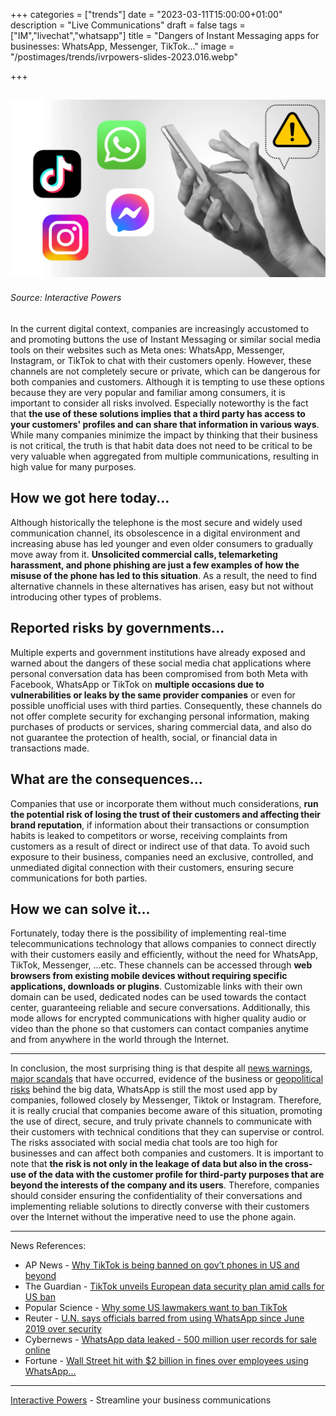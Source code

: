 +++
categories = ["trends"]
date = "2023-03-11T15:00:00+01:00"
description = "Live Communications"
draft = false
tags = ["IM","livechat","whatsapp"]
title = "Dangers of Instant Messaging apps for businesses: WhatsApp, Messenger, TikTok..."
image = "/postimages/trends/ivrpowers-slides-2023.016.webp"

+++

![instant messaging apps dangers](/postimages/trends/ivrpowers-slides-2023.016.webp)
------------
###### Source: Interactive Powers

In the current digital context, companies are increasingly accustomed to and promoting buttons the use of Instant Messaging or similar social media tools on their websites such as Meta ones: WhatsApp, Messenger, Instagram, or TikTok to chat with their customers openly. However, these channels are not completely secure or private, which can be dangerous for both companies and customers. Although it is tempting to use these options because they are very popular and familiar among consumers, it is important to consider all risks involved. Especially noteworthy is the fact that **the use of these solutions implies that a third party has access to your customers' profiles and can share that information in various ways**. While many companies minimize the impact by thinking that their business is not critical, the truth is that habit data does not need to be critical to be very valuable when aggregated from multiple communications, resulting in high value for many purposes.

## How we got here today...

Although historically the telephone is the most secure and widely used communication channel, its obsolescence in a digital environment and increasing abuse has led younger and even older consumers to gradually move away from it. **Unsolicited commercial calls, telemarketing harassment, and phone phishing are just a few examples of how the misuse of the phone has led to this situation**. As a result, the need to find alternative channels in these alternatives has arisen, easy but not without introducing other types of problems.

## Reported risks by governments...

Multiple experts and government institutions have already exposed and warned about the dangers of these social media chat applications where personal conversation data has been compromised from both Meta with Facebook, WhatsApp or TikTok on **multiple occasions due to vulnerabilities or leaks by the same provider companies** or even for possible unofficial uses with third parties. Consequently, these channels do not offer complete security for exchanging personal information, making purchases of products or services, sharing commercial data, and also do not guarantee the protection of health, social, or financial data in transactions made.

## What are the consequences...

Companies that use or incorporate them without much considerations, **run the potential risk of losing the trust of their customers and affecting their brand reputation**, if information about their transactions or consumption habits is leaked to competitors or worse, receiving complaints from customers as a result of direct or indirect use of that data. To avoid such exposure to their business, companies need an exclusive, controlled, and unmediated digital connection with their customers, ensuring secure communications for both parties.

## How we can solve it...

Fortunately, today there is the possibility of implementing real-time telecommunications technology that allows companies to connect directly with their customers easily and efficiently, without the need for WhatsApp, TikTok, Messenger, ...etc. These channels can be accessed through **web browsers from existing mobile devices without requiring specific applications, downloads or plugins**. Customizable links with their own domain can be used, dedicated nodes can be used towards the contact center, guaranteeing reliable and secure conversations. Additionally, this mode allows for encrypted communications with higher quality audio or video than the phone so that customers can contact companies anytime and from anywhere in the world through the Internet.

---

In conclusion, the most surprising thing is that despite all [news warnings](https://www.reuters.com/article/us-un-whatsapp-idUSKBN1ZM32P), [major scandals](https://fortune.com/2022/09/27/wall-street-fines-employee-use-of-whatsapp-unauthorized-messaging-apps/) that have occurred, evidence of the business or [geopolitical risks](https://apnews.com/article/why-is-tiktok-being-banned-7d2de01d3ac5ab2b8ec2239dc7f2b20d) behind the big data, WhatsApp is still the most used app by companies, followed closely by Messenger, Tiktok or Instagram. Therefore, it is really crucial that companies become aware of this situation, promoting the use of direct, secure, and truly private channels to communicate with their customers with technical conditions that they can supervise or control. The risks associated with social media chat tools are too high for businesses and can affect both companies and customers. It is important to note that **the risk is not only in the leakage of data but also in the cross-use of the data with the customer profile for third-party purposes that are beyond the interests of the company and its users**. Therefore, companies should consider ensuring the confidentiality of their conversations and implementing reliable solutions to directly converse with their customers over the Internet without the imperative need to use the phone again.

---
News References:

* AP News - [Why TikTok is being banned on gov’t phones in US and beyond](https://apnews.com/article/why-is-tiktok-being-banned-7d2de01d3ac5ab2b8ec2239dc7f2b20d)
* The Guardian - [TikTok unveils European data security plan amid calls for US ban](https://www.theguardian.com/technology/2023/mar/08/tiktok-european-data-security-regime-us-ban-social-video-app)
* Popular Science - [Why some US lawmakers want to ban TikTok](https://www.popsci.com/technology/tiktok-ban-restrict-act/)
* Reuter - [U.N. says officials barred from using WhatsApp since June 2019 over security](https://www.reuters.com/article/us-un-whatsapp-idUSKBN1ZM32P)
* Cybernews - [WhatsApp data leaked - 500 million user records for sale online](https://cybernews.com/news/whatsapp-data-leak/)
* Fortune - [Wall Street hit with $2 billion in fines over employees using WhatsApp...](https://fortune.com/2022/09/27/wall-street-fines-employee-use-of-whatsapp-unauthorized-messaging-apps/)


---
[Interactive Powers](http://www.ivrpowers.com/) - Streamline your business communications



